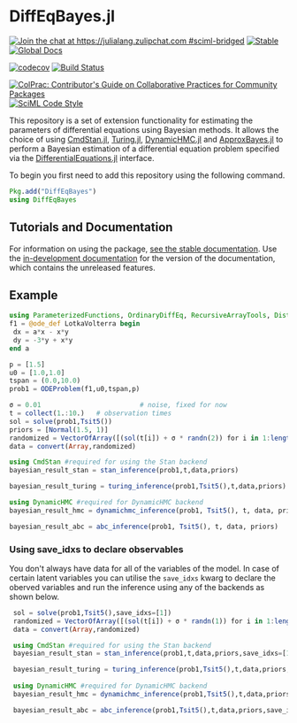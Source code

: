 # DiffEqBayes.jl

[![Join the chat at https://julialang.zulipchat.com #sciml-bridged](https://img.shields.io/static/v1?label=Zulip&message=chat&color=9558b2&labelColor=389826)](https://julialang.zulipchat.com/#narrow/stream/279055-sciml-bridged)
[![Stable](https://img.shields.io/badge/docs-stable-blue.svg)](http://diffeqbayes.sciml.ai/stable/)
[![Global Docs](https://img.shields.io/badge/docs-SciML-blue.svg)](https://docs.sciml.ai/dev/modules//DiffEqBayes/)

[![codecov](https://codecov.io/gh/SciML/DiffEqBayes.jl/branch/master/graph/badge.svg)](https://codecov.io/gh/SciML/DiffEqBayes.jl)
[![Build Status](https://github.com/SciML/DiffEqBayes.jl/workflows/CI/badge.svg)](https://github.com/SciML/DiffEqBayes.jl/actions?query=workflow%3ACI)

[![ColPrac: Contributor's Guide on Collaborative Practices for Community Packages](https://img.shields.io/badge/ColPrac-Contributor's%20Guide-blueviolet)](https://github.com/SciML/ColPrac)
[![SciML Code Style](https://img.shields.io/static/v1?label=code%20style&message=SciML&color=9558b2&labelColor=389826)](https://github.com/SciML/SciMLStyle)

This repository is a set of extension functionality for estimating the parameters of differential equations using Bayesian methods. It allows the choice of using [CmdStan.jl](https://github.com/StanJulia/CmdStan.jl), [Turing.jl](https://github.com/TuringLang/Turing.jl), [DynamicHMC.jl](https://github.com/tpapp/DynamicHMC.jl) and [ApproxBayes.jl](https://github.com/marcjwilliams1/ApproxBayes.jl) to perform a Bayesian estimation of a differential equation problem specified via the [DifferentialEquations.jl](https://github.com/SciML/DifferentialEquations.jl) interface.

To begin you first need to add this repository using the following command.
```julia
Pkg.add("DiffEqBayes")
using DiffEqBayes
```

## Tutorials and Documentation

For information on using the package,
[see the stable documentation](https://diffeqbayes.sciml.ai/stable/). Use the
[in-development documentation](https://diffeqbayes.sciml.ai/dev/) for the version of
the documentation, which contains the unreleased features.

## Example

 ```julia
 using ParameterizedFunctions, OrdinaryDiffEq, RecursiveArrayTools, Distributions
 f1 = @ode_def LotkaVolterra begin
  dx = a*x - x*y
  dy = -3*y + x*y
 end a

 p = [1.5]
 u0 = [1.0,1.0]
 tspan = (0.0,10.0)
 prob1 = ODEProblem(f1,u0,tspan,p)

 σ = 0.01                         # noise, fixed for now
 t = collect(1.:10.)   # observation times
 sol = solve(prob1,Tsit5())
 priors = [Normal(1.5, 1)]
 randomized = VectorOfArray([(sol(t[i]) + σ * randn(2)) for i in 1:length(t)])
 data = convert(Array,randomized)
 
 using CmdStan #required for using the Stan backend
 bayesian_result_stan = stan_inference(prob1,t,data,priors)

 bayesian_result_turing = turing_inference(prob1,Tsit5(),t,data,priors)
 
 using DynamicHMC #required for DynamicHMC backend
 bayesian_result_hmc = dynamichmc_inference(prob1, Tsit5(), t, data, priors)

 bayesian_result_abc = abc_inference(prob1, Tsit5(), t, data, priors)
```
### Using save_idxs to declare observables

You don't always have data for all of the variables of the model. In case of certain latent variables
you can utilise the `save_idxs` kwarg to declare the oberved variables and run the inference using any 
of the backends as shown below.

```julia
 sol = solve(prob1,Tsit5(),save_idxs=[1])
 randomized = VectorOfArray([(sol(t[i]) + σ * randn(1)) for i in 1:length(t)])
 data = convert(Array,randomized)

 using CmdStan #required for using the Stan backend
 bayesian_result_stan = stan_inference(prob1,t,data,priors,save_idxs=[1])

 bayesian_result_turing = turing_inference(prob1,Tsit5(),t,data,priors,save_idxs=[1])
 
 using DynamicHMC #required for DynamicHMC backend
 bayesian_result_hmc = dynamichmc_inference(prob1,Tsit5(),t,data,priors,save_idxs = [1])

 bayesian_result_abc = abc_inference(prob1,Tsit5(),t,data,priors,save_idxs=[1])
 ```
